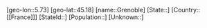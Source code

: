 ﻿---
location: [45.18,5.73]
type: City
tags:
- geo/City


SpocWebEntityId: 30570
isDeleted: false
confidential: public

---
[geo-lon::5.73]
[geo-lat::45.18]
[name::Grenoble]
[State::]
[Country::[[France]]]
[StateId::]
[Population::]
[Unknown::]

